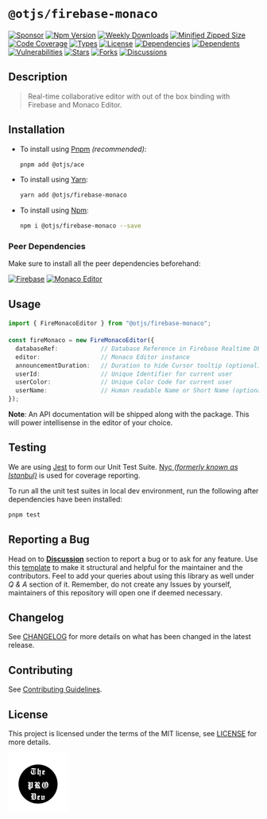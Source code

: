 <!-- markdownlint-configure-file { "MD033": false, "MD045" : false } -->

# `@otjs/firebase-monaco`

[![Sponsor](https://img.shields.io/badge/sponsor-30363D?style=for-the-badge&logo=GitHub-Sponsors&logoColor=#white)](https://github.com/sponsors/0xTheProDev)
[![Npm Version](https://img.shields.io/npm/v/@otjs/firebase-monaco?style=for-the-badge)](https://www.npmjs.com/package/@otjs/firebase-monaco)
[![Weekly Downloads](https://img.shields.io/npm/dw/@otjs/firebase-monaco?style=for-the-badge)](https://www.npmjs.com/package/@otjs/firebase-monaco)
[![Minified Zipped Size](https://img.shields.io/bundlephobia/minzip/@otjs/firebase-monaco?style=for-the-badge)](https://www.npmjs.com/package/@otjs/firebase-monaco)
[![Code Coverage](https://img.shields.io/codecov/c/github/0xTheProDev/Operational-Transformation?style=for-the-badge&token=R0T5YH3XX3)](https://codecov.io/github/0xTheProDev/Operational-Transformation)
[![Types](https://img.shields.io/npm/types/@otjs/firebase-monaco?style=for-the-badge)](https://www.npmjs.com/package/@otjs/firebase-monaco)
[![License](https://img.shields.io/npm/l/@otjs/firebase-monaco?style=for-the-badge)](https://github.com/0xTheProDev/Operational-Transformation/blob/main/packages/firebase-monaco/LICENSE)
[![Dependencies](https://img.shields.io/librariesio/release/npm/@otjs/firebase-monaco?style=for-the-badge)](https://www.npmjs.com/package/@otjs/firebase-monaco)
[![Dependents](https://img.shields.io/librariesio/dependents/npm/@otjs/firebase-monaco?style=for-the-badge)](https://www.npmjs.com/package/@otjs/firebase-monaco)
[![Vulnerabilities](https://img.shields.io/snyk/vulnerabilities/npm/@otjs/firebase-monaco?style=for-the-badge)](https://github.com/0xTheProDev/Operational-Transformation/blob/main/.github/SECURITY.md)
[![Stars](https://img.shields.io/github/stars/0xTheProDev/Operational-Transformation?style=for-the-badge)](https://github.com/0xTheProDev/Operational-Transformation/stargazers)
[![Forks](https://img.shields.io/github/forks/0xTheProDev/Operational-Transformation?style=for-the-badge)](https://github.com/0xTheProDev/Operational-Transformation/network/members)
[![Discussions](https://img.shields.io/github/discussions/0xTheProDev/Operational-Transformation?style=for-the-badge)](https://github.com/0xTheProDev/Operational-Transformation/discussions)

## Description

> Real-time collaborative editor with out of the box binding with Firebase and Monaco Editor.

## Installation

- To install using [Pnpm](https://pnpm.io) _(recommended)_:

  ```sh
  pnpm add @otjs/ace
  ```

- To install using [Yarn](https://yarnpkg.com):

  ```sh
  yarn add @otjs/firebase-monaco
  ```

- To install using [Npm](https://www.npmjs.com):

  ```sh
  npm i @otjs/firebase-monaco --save
  ```

### Peer Dependencies

Make sure to install all the peer dependencies beforehand:

[![Firebase](https://img.shields.io/npm/dependency-version/@otjs/firebase-monaco/peer/firebase?style=for-the-badge)](https://www.npmjs.com/package/firebase)
[![Monaco Editor](https://img.shields.io/npm/dependency-version/@otjs/firebase-monaco/peer/monaco-editor?style=for-the-badge)](https://microsoft.github.io/monaco-editor)

## Usage

```ts
import { FireMonacoEditor } from "@otjs/firebase-monaco";

const fireMonaco = new FireMonacoEditor({
  databaseRef:            // Database Reference in Firebase Realtime DB
  editor:                 // Monaco Editor instance
  announcementDuration:   // Duration to hide Cursor tooltip (optional)
  userId:                 // Unique Identifier for current user
  userColor:              // Unique Color Code for current user
  userName:               // Human readable Name or Short Name (optional)
});
```

**Note**: An API documentation will be shipped along with the package. This will power intellisense in the editor of your choice.

## Testing

We are using [Jest](https://jestjs.io) to form our Unit Test Suite. [Nyc _(formerly known as Istanbul)_](https://istanbul.js.org/) is used for coverage reporting.

To run all the unit test suites in local dev environment, run the following after dependencies have been installed:

```sh
pnpm test
```

## Reporting a Bug

Head on to [**Discussion**](https://github.com/0xTheProDev/Operational-Transformation/discussions) section to report a bug or to ask for any feature. Use this [template](https://github.com/0xTheProDev/Operational-Transformation/discussions/30) to make it structural and helpful for the maintainer and the contributors. Feel to add your queries about using this library as well under _Q & A_ section of it. Remember, do not create any Issues by yourself, maintainers of this repository will open one if deemed necessary.

## Changelog

See [CHANGELOG](https://github.com/0xTheProDev/Operational-Transformation/blob/main/CHANGELOG.md) for more details on what has been changed in the latest release.

## Contributing

See [Contributing Guidelines](https://github.com/0xTheProDev/Operational-Transformation/blob/main/.github/CONTRIBUTING.md).

## License

This project is licensed under the terms of the MIT license, see [LICENSE](https://github.com/0xTheProDev/Operational-Transformation/blob/main/packages/firebase-monaco/LICENSE) for more details.

<a href="https://github.com/0xTheProDev">
  <img src=".github/images/the-pro-dev-original.png" alt="The Pro Dev" height="120" width="120"/>
</a>
